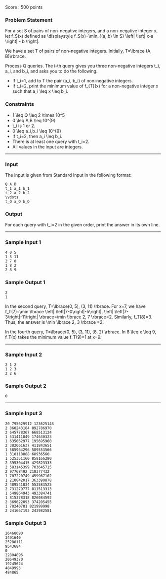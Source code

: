 Score : 500 points

### Problem Statement

For a set S of pairs of non-negative integers, and a non-negative integer x, let f\_S(x) defined as \displaystyle f\_S(x)=\min\_{(a, b) \in S} \left| \left| x-a \right| - b \right|.

We have a set T of pairs of non-negative integers. Initially, T=\lbrace (A, B)\rbrace.

Process Q queries. The i-th query gives you three non-negative integers t\_i, a\_i, and b\_i, and asks you to do the following.

* If t\_i=1, add to T the pair (a\_i, b\_i) of non-negative integers.
* If t\_i=2, print the minimum value of f\_{T}(x) for a non-negative integer x such that a\_i \leq x \leq b\_i.

### Constraints

* 1 \leq Q \leq 2 \times 10^5
* 0 \leq A,B \leq 10^{9}
* t\_i is 1 or 2.
* 0 \leq a\_i,b\_i \leq 10^{9}
* If t\_i=2, then a\_i \leq b\_i.
* There is at least one query with t\_i=2.
* All values in the input are integers.

---

### Input

The input is given from Standard Input in the following format:

```
Q A B
t_1 a_1 b_1
t_2 a_2 b_2
\vdots
t_Q a_Q b_Q
```

### Output

For each query with t\_i=2 in the given order, print the answer in its own line.

---

### Sample Input 1

```
4 0 5
1 3 11
2 7 8
1 8 2
2 8 9
```

### Sample Output 1

```
2
1
```

In the second query, T=\lbrace(0, 5), (3, 11) \rbrace. For x=7, we have f\_T(7)=\min \lbrace \left| \left|7-0\right|-5\right|, \left| \left|7-3\right|-11\right| \rbrace=\min \lbrace 2, 7 \rbrace=2. Similarly, f\_T(8)=3. Thus, the answer is \min \lbrace 2, 3 \rbrace =2.

In the fourth query, T=\lbrace(0, 5), (3, 11), (8, 2) \rbrace. In 8 \leq x \leq 9, f\_T(x) takes the minimum value f\_T(9)=1 at x=9.

---

### Sample Input 2

```
2 1 2
1 2 3
2 2 6
```

### Sample Output 2

```
0
```

---

### Sample Input 3

```
20 795629912 123625148
2 860243184 892786970
2 645778367 668513124
1 531411849 174630323
1 635062977 195695960
2 382061637 411843651
1 585964296 589553566
1 310118888 68936560
1 525351160 858166280
2 395304415 429823333
2 583145399 703645715
2 97768492 218377432
1 707220749 459967102
1 210842017 363390878
2 489541834 553583525
2 731279777 811513313
1 549864943 493384741
1 815378318 826084592
2 369622093 374205455
1 78240781 821999998
2 241667193 243982581
```

### Sample Output 3

```
26468090
3491640
25280111
9543684
0
22804896
20649370
19245624
4849993
484865
```